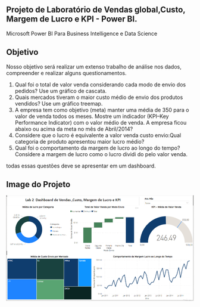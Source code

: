 

## Projeto de Laboratório de Vendas global,Custo, Margem de Lucro e KPI - Power BI.

Microsoft Power BI Para Business Intelligence e Data Science
## Objetivo

Nosso objetivo será realizar um extenso trabalho de análise nos dados, compreender 
e realizar alguns questionamentos.

1. Qual foi o total de valor venda considerando cada modo de envio dos pedidos? Use 
   um gráfico de cascata.
2. Quais mercados tiveram o maior custo médio de envio dos produtos vendidos? Use 
   um gráfico treemap.
3. A empresa tem como objetivo (meta) manter uma média de 350 para o valor de venda 
   todos os meses. Mostre um indicador (KPI–Key Performance Indicator) com o valor 
   médio de venda. A empresa ficou abaixo ou acima da meta no mês de Abril/2014?
4. Considere que o lucro é equivalente a valor venda custo envio:Qual categoria de 
   produto apresentou maior lucro médio?
5. Qual foi o comportamento da margem de lucro ao longo do tempo? Considere a
margem de lucro como o lucro dividi do pelo valor venda.

todas essas questões deve se apresentar em um dashboard.

##  Image do Projeto

<img src="https://github.com/jeffersonAsilva/Projeto_2_Global_Vendas/blob/main/img4.PNG">

